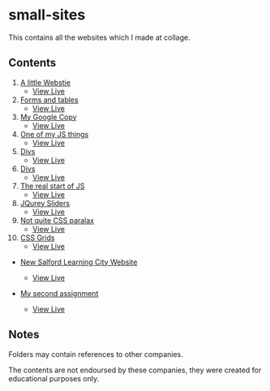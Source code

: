 # small-sites

This contains all the websites which I made at collage.

## Contents

1. [A little Webstie](https://github.com/ajh123-collage/small-sites/tree/main/lesons/learning/1%20-%20A%20little%20website)
    - [View Live](https://web-collage.minersonline.tk/lesons/learning/1%20-%20A%20little%20website)
2. [Forms and tables](https://github.com/ajh123-collage/small-sites/tree/main/lesons/learning/2%20-%20Forms%20and%20tables)
    - [View Live](https://web-collage.minersonline.tk/lesons/learning/2%20-%20Forms%20and%20tables)
3. [My Google Copy](https://github.com/ajh123-collage/small-sites/tree/main/lesons/learning/3%20-%20My%20Google%20copy)
    - [View Live](https://web-collage.minersonline.tk/lesons/learning/3%20-%20My%20Google%20copy)
4. [One of my JS things](https://github.com/ajh123-collage/small-sites/tree/main/lesons/learning/4%20-%20One%20of%20my%20JS%20things)
    - [View Live](https://web-collage.minersonline.tk/lesons/learning/4%20-%20One%20of%20my%20JS%20things/navigation.html)
5. [Divs](https://github.com/ajh123-collage/small-sites/tree/main/lesons/learning/5%20-%20Divs)
    - [View Live](https://web-collage.minersonline.tk/lesons/learning/5%20-%20Divs/static.html)
6. [Divs](https://github.com/ajh123-collage/small-sites/tree/main/lesons/learning/6%20-%20Divs)
    - [View Live](https://web-collage.minersonline.tk/lesons/learning/6%20-%20Divs)
7. [The real start of JS](https://github.com/ajh123-collage/small-sites/tree/main/lesons/learning/7%20-%20The%20real%20start%20of%20JS)
    - [View Live](https://web-collage.minersonline.tk/lesons/learning/7%20-%20The%20real%20start%20of%20JS)
8. [JQurey Sliders](https://github.com/ajh123-collage/small-sites/tree/main/lesons/learning/8%20-%20JQurey%20Sliders)
    - [View Live](https://web-collage.minersonline.tk/lesons/learning/8%20-%20JQurey%20Sliders)
9. [Not quite CSS paralax](https://github.com/ajh123-collage/small-sites/tree/main/lesons/learning/9%20-%20Not%20quite%20CSS%20paralax)
    - [View Live](https://web-collage.minersonline.tk/lesons/learning/9%20-%20Not%20quite%20CSS%20paralax)
10. [CSS Grids](https://github.com/ajh123-collage/small-sites/tree/main/lesons/learning/10%20-%20CSS%20Grids)
    - [View Live](https://web-collage.minersonline.tk/lesons/learning/10%20-%20CSS%20Grids)


* [New Salford Learning City Website](https://github.com/ajh123-collage/small-sites/tree/main/lesons/other/Learning%20City%20Website%202)
    - [View Live](https://web-collage.minersonline.tk/lesons/other/Learning%20City%20Website%202)

* [My second assignment](https://github.com/ajh123-collage/small-sites/tree/main/Unit%2015%20-%20Assignment%202%20-%20SH)
    - [View Live](https://web-collage.minersonline.tk/Unit%2015%20-%20Assignment%202%20-%20SH)

## Notes
Folders may contain references to other companies.

The contents are not endoursed by these companies,
they were created for educational purposes only.
